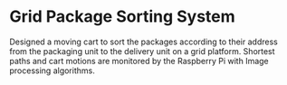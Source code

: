 # Grid Package Sorting System

Designed a moving cart to sort the packages according to their address from the packaging unit to the delivery unit on a grid platform. Shortest paths and cart motions are monitored by the Raspberry Pi with Image processing algorithms.
